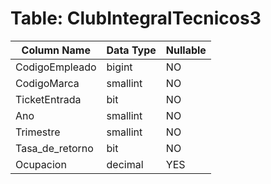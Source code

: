 # Table: ClubIntegralTecnicos3

| Column Name | Data Type | Nullable |
|-------------|-----------|----------|
| CodigoEmpleado | bigint | NO |
| CodigoMarca | smallint | NO |
| TicketEntrada | bit | NO |
| Ano | smallint | NO |
| Trimestre | smallint | NO |
| Tasa_de_retorno | bit | NO |
| Ocupacion | decimal | YES |
